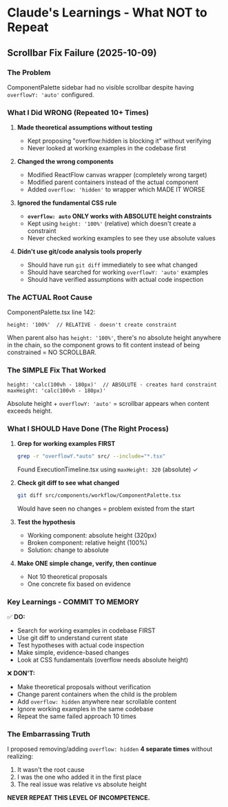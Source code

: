 # Claude's Learnings - What NOT to Repeat

## Scrollbar Fix Failure (2025-10-09)

### The Problem
ComponentPalette sidebar had no visible scrollbar despite having `overflowY: 'auto'` configured.

### What I Did WRONG (Repeated 10+ Times)
1. **Made theoretical assumptions without testing**
   - Kept proposing "overflow:hidden is blocking it" without verifying
   - Never looked at working examples in the codebase first

2. **Changed the wrong components**
   - Modified ReactFlow canvas wrapper (completely wrong target)
   - Modified parent containers instead of the actual component
   - Added `overflow: 'hidden'` to wrapper which MADE IT WORSE

3. **Ignored the fundamental CSS rule**
   - **`overflow: auto` ONLY works with ABSOLUTE height constraints**
   - Kept using `height: '100%'` (relative) which doesn't create a constraint
   - Never checked working examples to see they use absolute values

4. **Didn't use git/code analysis tools properly**
   - Should have run `git diff` immediately to see what changed
   - Should have searched for working `overflowY: 'auto'` examples
   - Should have verified assumptions with actual code inspection

### The ACTUAL Root Cause
ComponentPalette.tsx line 142:
```tsx
height: '100%'  // RELATIVE - doesn't create constraint
```

When parent also has `height: '100%'`, there's no absolute height anywhere in the chain, so the component grows to fit content instead of being constrained = NO SCROLLBAR.

### The SIMPLE Fix That Worked
```tsx
height: 'calc(100vh - 180px)'  // ABSOLUTE - creates hard constraint
maxHeight: 'calc(100vh - 180px)'
```

Absolute height + `overflowY: 'auto'` = scrollbar appears when content exceeds height.

### What I SHOULD Have Done (The Right Process)

1. **Grep for working examples FIRST**
   ```bash
   grep -r "overflowY.*auto" src/ --include="*.tsx"
   ```
   Found ExecutionTimeline.tsx using `maxHeight: 320` (absolute) ✓

2. **Check git diff to see what changed**
   ```bash
   git diff src/components/workflow/ComponentPalette.tsx
   ```
   Would have seen no changes = problem existed from the start

3. **Test the hypothesis**
   - Working component: absolute height (320px)
   - Broken component: relative height (100%)
   - Solution: change to absolute

4. **Make ONE simple change, verify, then continue**
   - Not 10 theoretical proposals
   - One concrete fix based on evidence

### Key Learnings - COMMIT TO MEMORY

✅ **DO:**
- Search for working examples in codebase FIRST
- Use git diff to understand current state
- Test hypotheses with actual code inspection
- Make simple, evidence-based changes
- Look at CSS fundamentals (overflow needs absolute height)

❌ **DON'T:**
- Make theoretical proposals without verification
- Change parent containers when the child is the problem
- Add `overflow: hidden` anywhere near scrollable content
- Ignore working examples in the same codebase
- Repeat the same failed approach 10 times

### The Embarrassing Truth
I proposed removing/adding `overflow: hidden` **4 separate times** without realizing:
1. It wasn't the root cause
2. I was the one who added it in the first place
3. The real issue was relative vs absolute height

**NEVER REPEAT THIS LEVEL OF INCOMPETENCE.**
